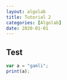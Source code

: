 ```yaml
---
layout: algolab
title: Tutorial 2
categories: [Algolab]
date: 2020-01-01
---
```


## Test

```javascript
var a = "gamli";
print(a);
```
